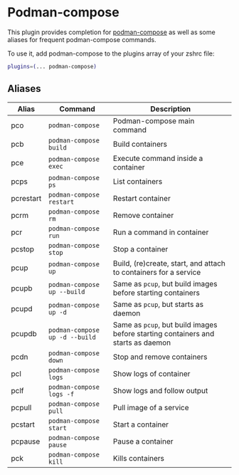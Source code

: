 # Podman-compose

This plugin provides completion for [podman-compose](https://github.com/containers/podman-compose) as well as some aliases for frequent podman-compose commands.

To use it, add podman-compose to the plugins array of your zshrc file:

```zsh
plugins=(... podman-compose)
```

## Aliases

| Alias     | Command                        | Description                                                                      |
|-----------|--------------------------------|----------------------------------------------------------------------------------|
| pco       | `podman-compose`               | Podman-compose main command                                                      |
| pcb       | `podman-compose build`         | Build containers                                                                 |
| pce       | `podman-compose exec`          | Execute command inside a container                                               |
| pcps      | `podman-compose ps`            | List containers                                                                  |
| pcrestart | `podman-compose restart`       | Restart container                                                                |
| pcrm      | `podman-compose rm`            | Remove container                                                                 |
| pcr       | `podman-compose run`           | Run a command in container                                                       |
| pcstop    | `podman-compose stop`          | Stop a container                                                                 |
| pcup      | `podman-compose up`            | Build, (re)create, start, and attach to containers for a service                 |
| pcupb     | `podman-compose up --build`    | Same as `pcup`, but build images before starting containers                      |
| pcupd     | `podman-compose up -d`         | Same as `pcup`, but starts as daemon                                             |
| pcupdb    | `podman-compose up -d --build` | Same as `pcup`, but build images before starting containers and starts as daemon |
| pcdn      | `podman-compose down`          | Stop and remove containers                                                       |
| pcl       | `podman-compose logs`          | Show logs of container                                                           |
| pclf      | `podman-compose logs -f`       | Show logs and follow output                                                      |
| pcpull    | `podman-compose pull`          | Pull image of a service                                                          |
| pcstart   | `podman-compose start`         | Start a container                                                                |
| pcpause   | `podman-compose pause`         | Pause a container                                                                |
| pck       | `podman-compose kill`          | Kills containers                                                                 |
